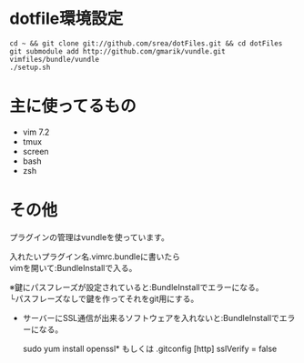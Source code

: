 # dotfile環境設定
    
    cd ~ && git clone git://github.com/srea/dotFiles.git && cd dotFiles
    git submodule add http://github.com/gmarik/vundle.git vimfiles/bundle/vundle
    ./setup.sh

# 主に使ってるもの

* vim 7.2
* tmux
* screen
* bash
* zsh

# その他

プラグインの管理はvundleを使っています。   
    
入れたいプラグイン名.vimrc.bundleに書いたら   
vimを開いて:BundleInstallで入る。  

※鍵にパスフレーズが設定されていると:BundleInstallでエラーになる。   
└パスフレーズなしで鍵を作ってそれをgit用にする。  

* サーバーにSSL通信が出来るソフトウェアを入れないと:BundleInstallでエラーになる。  

    sudo yum install openssl*
    もしくは
    .gitconfig
    [http]
        sslVerify = false

